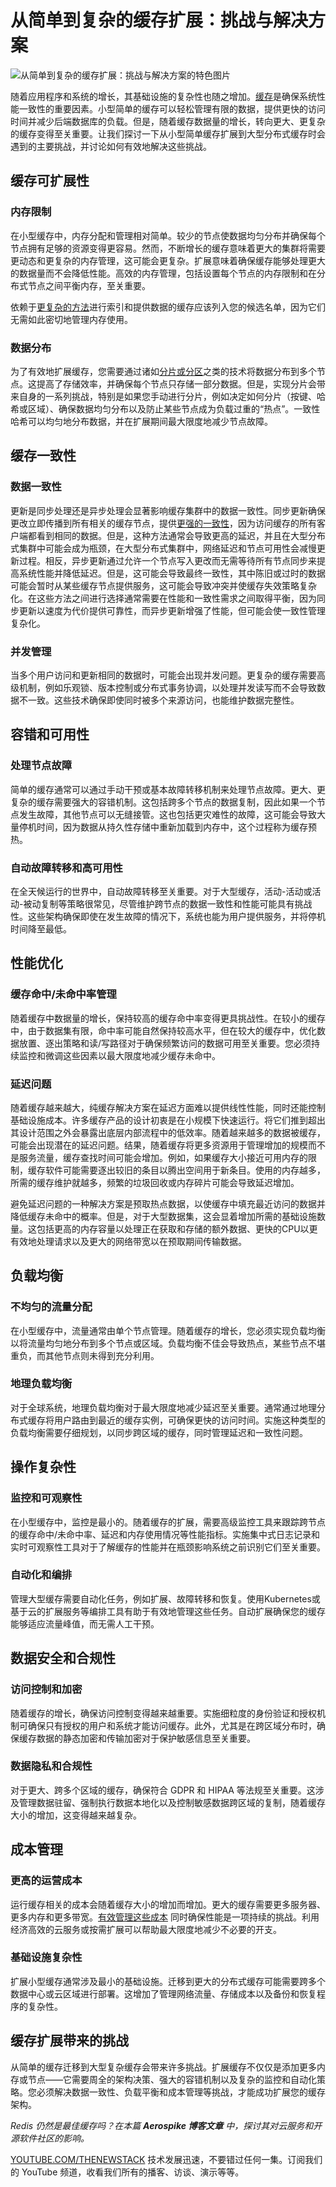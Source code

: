 # 从简单到复杂的缓存扩展：挑战与解决方案

![从简单到复杂的缓存扩展：挑战与解决方案的特色图片](https://cdn.thenewstack.io/media/2024/11/3bb920a2-growing-1024x605.jpg)

随着应用程序和系统的增长，其基础设施的复杂性也随之增加。[缓存](https://aerospike.com/blog/caching-doesnt-work-the-way-you-think-it-does/?utm_source=byline&utm_medium=pr&utm_campaign=TheNewStack)是确保系统性能一致性的重要因素。小型简单的缓存可以轻松管理有限的数据，提供更快的访问时间并减少后端数据库的负载。但是，随着缓存数据量的增长，转向更大、更复杂的缓存变得至关重要。让我们探讨一下从小型简单缓存扩展到大型分布式缓存时会遇到的主要挑战，并讨论如何有效地解决这些挑战。

## 缓存可扩展性

### 内存限制

在小型缓存中，内存分配和管理相对简单。较少的节点使数据均匀分布并确保每个节点拥有足够的资源变得更容易。然而，不断增长的缓存意味着更大的集群将需要更动态和更复杂的内存管理，这可能会更复杂。扩展意味着确保缓存能够处理更大的数据量而不会降低性能。高效的内存管理，包括设置每个节点的内存限制和在分布式节点之间平衡内存，至关重要。

依赖于[更复杂的方法](https://aerospike.com/blog/hybrid-memory-architecture-optimization/?utm_source=byline&utm_medium=pr&utm_campaign=TheNewStack)进行索引和提供数据的缓存应该列入您的候选名单，因为它们无需如此密切地管理内存使用。

### 数据分布

为了有效地扩展缓存，您需要通过诸如[分片或分区](https://aerospike.com/docs/server/architecture/data-distribution?utm_source=byline&utm_medium=pr&utm_campaign=TheNewStack)之类的技术将数据分布到多个节点。这提高了存储效率，并确保每个节点只存储一部分数据。但是，实现分片会带来自身的一系列挑战，特别是如果您手动进行分片，例如决定如何分片（按键、哈希或区域）、确保数据均匀分布以及防止某些节点成为负载过重的“热点”。一致性哈希可以均匀地分布数据，并在扩展期间最大限度地减少节点故障。

## 缓存一致性

### 数据一致性

更新是同步处理还是异步处理会显著影响缓存集群中的数据一致性。同步更新确保更改立即传播到所有相关的缓存节点，提供[更强的一致性](https://aerospike.com/blog/implementing-strong-consistency-in-distributed-database-systems/?utm_source=byline&utm_medium=pr&utm_campaign=TheNewStack)，因为访问缓存的所有客户端都看到相同的数据。但是，这种方法通常会导致更高的延迟，并且在大型分布式集群中可能会成为瓶颈，在大型分布式集群中，网络延迟和节点可用性会减慢更新过程。相反，异步更新通过允许一个节点写入更改而无需等待所有节点同步来提高系统性能并降低延迟。但是，这可能会导致最终一致性，其中陈旧或过时的数据可能会暂时从某些缓存节点提供服务，这可能会导致冲突并使缓存失效策略复杂化。在这些方法之间进行选择通常需要在性能和一致性需求之间取得平衡，因为同步更新以速度为代价提供可靠性，而异步更新增强了性能，但可能会使一致性管理复杂化。

### 并发管理

当多个用户访问和更新相同的数据时，可能会出现并发问题。更复杂的缓存需要高级机制，例如乐观锁、版本控制或分布式事务协调，以处理并发读写而不会导致数据不一致。这些技术确保即使同时被多个来源访问，也能维护数据完整性。

## 容错和可用性

### 处理节点故障

简单的缓存通常可以通过手动干预或基本故障转移机制来处理节点故障。更大、更复杂的缓存需要强大的容错机制。这包括跨多个节点的数据复制，因此如果一个节点发生故障，其他节点可以无缝接管。这也包括更灾难性的故障，这可能会导致大量停机时间，因为数据从持久性存储中重新加载到内存中，这个过程称为缓存预热。

### 自动故障转移和高可用性
在全天候运行的世界中，自动故障转移至关重要。对于大型缓存，活动-活动或活动-被动复制等策略很常见，尽管维护跨节点的数据一致性和性能可能具有挑战性。这些架构确保即使在发生故障的情况下，系统也能为用户提供服务，并将停机时间降至最低。

## 性能优化

### 缓存命中/未命中率管理

随着缓存中数据量的增长，保持较高的缓存命中率变得更具挑战性。在较小的缓存中，由于数据集有限，命中率可能自然保持较高水平，但在较大的缓存中，优化数据放置、逐出策略和读/写路径对于确保频繁访问的数据可用至关重要。您必须持续监控和微调这些因素以最大限度地减少缓存未命中。

### 延迟问题

随着缓存越来越大，纯缓存解决方案在延迟方面难以提供线性性能，同时还能控制基础设施成本。许多缓存产品的设计初衷是在小规模下快速运行。将它们推到超出其设计范围之外会暴露出底层内部流程中的低效率。随着越来越多的数据被缓存，可能会出现潜在的延迟问题。结果，随着缓存将更多资源用于管理增加的规模而不是服务流量，缓存查找时间可能会增加。例如，如果缓存大小接近可用内存的限制，缓存软件可能需要逐出较旧的条目以腾出空间用于新条目。使用的内存越多，所需的缓存维护就越多，频繁的垃圾回收或内存碎片可能会导致延迟增加。

避免延迟问题的一种解决方案是预取热点数据，以使缓存中填充最近访问的数据并降低缓存未命中的概率。但是，对于大型数据集，这会显着增加所需的基础设施数量。这包括更高的内存容量以处理正在获取和存储的额外数据、更快的CPU以更有效地处理请求以及更大的网络带宽以在预取期间传输数据。

## 负载均衡

### 不均匀的流量分配

在小型缓存中，流量通常由单个节点管理。随着缓存的增长，您必须实现负载均衡以将流量均匀地分布到多个节点或区域。负载均衡不佳会导致热点，某些节点不堪重负，而其他节点则未得到充分利用。

### 地理负载均衡

对于全球系统，地理负载均衡对于最大限度地减少延迟至关重要。通常通过地理分布式缓存将用户路由到最近的缓存实例，可确保更快的访问时间。实施这种类型的负载均衡需要仔细规划，以同步跨区域的缓存，同时管理延迟和一致性问题。

## 操作复杂性

### 监控和可观察性

在小型缓存中，监控是最小的。随着缓存的扩展，需要高级监控工具来跟踪跨节点的缓存命中/未命中率、延迟和内存使用情况等性能指标。实施集中式日志记录和实时可观察性工具对于了解缓存的性能并在瓶颈影响系统之前识别它们至关重要。

### 自动化和编排

管理大型缓存需要自动化任务，例如扩展、故障转移和恢复。使用Kubernetes或基于云的扩展服务等编排工具有助于有效地管理这些任务。自动扩展确保您的缓存能够适应流量峰值，而无需人工干预。

## 数据安全和合规性

### 访问控制和加密

随着缓存的增长，确保访问控制变得越来越重要。实施细粒度的身份验证和授权机制可确保只有授权的用户和系统才能访问缓存。此外，尤其是在跨区域分布时，确保缓存数据的静态加密和传输加密对于保护敏感信息至关重要。

### 数据隐私和合规性
对于更大、跨多个区域的缓存，确保符合 GDPR 和 HIPAA 等法规至关重要。这涉及管理数据驻留、强制执行数据本地化以及控制敏感数据跨区域的复制，随着缓存大小的增加，这变得越来越复杂。

## 成本管理

### 更高的运营成本

运行缓存相关的成本会随着缓存大小的增加而增加。更大的缓存需要更多服务器、更多内存和更多带宽。[有效管理这些成本](https://aerospike.com/resources/webinars/achieving-cache-level-performance-without-storing-data-ram/?utm_source=byline&utm_medium=pr&utm_campaign=TheNewStack) 同时确保性能是一项持续的挑战。利用经济高效的云服务或按需扩展可以帮助最大限度地减少不必要的开支。

### 基础设施复杂性

扩展小型缓存通常涉及最小的基础设施。迁移到更大的分布式缓存可能需要跨多个数据中心或云区域进行部署。这增加了管理网络流量、存储成本以及备份和恢复程序的复杂性。

## 缓存扩展带来的挑战

从简单的缓存迁移到大型复杂缓存会带来许多挑战。扩展缓存不仅仅是添加更多内存或节点——它需要周全的架构决策、强大的容错机制以及复杂的监控和自动化策略。您必须解决数据一致性、负载平衡和成本管理等挑战，才能成功扩展您的缓存架构。

*Redis 仍然是最佳缓存吗？在本篇 **Aerospike 博客文章** 中，探讨其对云服务和开源软件社区的影响。*

[YOUTUBE.COM/THENEWSTACK](https://youtube.com/thenewstack?sub_confirmation=1)  技术发展迅速，不要错过任何一集。订阅我们的 YouTube 频道，收看我们所有的播客、访谈、演示等等。